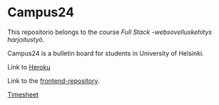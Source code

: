 # Campus24

This repositorio belongs to the course _Full Stack -websovelluskehitys harjoitustyö_. 

Campus24 is a bulletin board for students in University of Helsinki.

Link to [Heroku](https://campus24.herokuapp.com/)

Link to the [frontend-repository](https://github.com/olgaviho/campus24-frontend).

[Timesheet](https://github.com/olgaviho/campus24-frontend/blob/master/timesheet.md)
